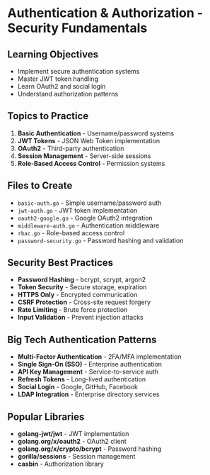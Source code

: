# Authentication & Authorization - Security Fundamentals

## Learning Objectives
- Implement secure authentication systems
- Master JWT token handling
- Learn OAuth2 and social login
- Understand authorization patterns

## Topics to Practice
1. **Basic Authentication** - Username/password systems
2. **JWT Tokens** - JSON Web Token implementation
3. **OAuth2** - Third-party authentication
4. **Session Management** - Server-side sessions
5. **Role-Based Access Control** - Permission systems

## Files to Create
- `basic-auth.go` - Simple username/password auth
- `jwt-auth.go` - JWT token implementation
- `oauth2-google.go` - Google OAuth2 integration
- `middleware-auth.go` - Authentication middleware
- `rbac.go` - Role-based access control
- `password-security.go` - Password hashing and validation

## Security Best Practices
- **Password Hashing** - bcrypt, scrypt, argon2
- **Token Security** - Secure storage, expiration
- **HTTPS Only** - Encrypted communication
- **CSRF Protection** - Cross-site request forgery
- **Rate Limiting** - Brute force protection
- **Input Validation** - Prevent injection attacks

## Big Tech Authentication Patterns
- **Multi-Factor Authentication** - 2FA/MFA implementation
- **Single Sign-On (SSO)** - Enterprise authentication
- **API Key Management** - Service-to-service auth
- **Refresh Tokens** - Long-lived authentication
- **Social Login** - Google, GitHub, Facebook
- **LDAP Integration** - Enterprise directory services

## Popular Libraries
- **golang-jwt/jwt** - JWT implementation
- **golang.org/x/oauth2** - OAuth2 client
- **golang.org/x/crypto/bcrypt** - Password hashing
- **gorilla/sessions** - Session management
- **casbin** - Authorization library
